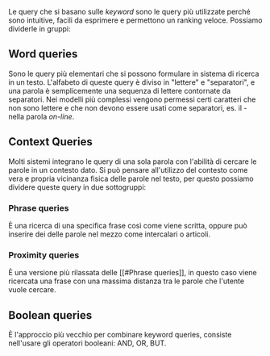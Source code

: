Le query che si basano sulle _keyword_ sono le query più utilizzate perché sono intuitive, facili da esprimere e permettono un ranking veloce.
Possiamo dividerle in gruppi:

## Word queries
Sono le query più elementari che si possono formulare in sistema di ricerca in un testo.
L'alfabeto di queste query è diviso in "lettere" e "separatori", e una parola è semplicemente una sequenza di lettere contornate da separatori.
Nei modelli più complessi vengono permessi certi caratteri che non sono lettere e che non devono essere usati come separatori, es. il _-_ nella parola _on-line_.

## Context Queries
Molti sistemi integrano le query di una sola parola con l'abilità di cercare le parole in un contesto dato.
Si può pensare all'utilizzo del contesto come vera e propria vicinanza fisica delle parole nel testo, per questo possiamo dividere queste query in due sottogruppi:

### Phrase queries
È una ricerca di una specifica frase così come viene scritta, oppure può inserire dei delle parole nel mezzo come intercalari o articoli.

### Proximity queries
È una versione più rilassata delle [[#Phrase queries]], in questo caso viene ricercata una frase con una massima distanza tra le parole che l'utente vuole cercare.

## Boolean queries
È l'approccio più vecchio per combinare keyword queries, consiste nell'usare gli operatori booleani: AND, OR, BUT.

